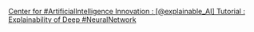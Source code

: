 [Center for #ArtificialIntelligence Innovation : [@explainable_AI] Tutorial : Explainability of Deep #NeuralNetwork](https://qi.tc/qi/112308)